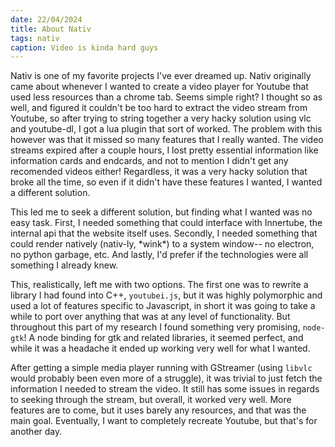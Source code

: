 ```yaml
---
date: 22/04/2024
title: About Nativ
tags: nativ
caption: Video is kinda hard guys
---
```


Nativ is one of my favorite projects I've ever dreamed up. Nativ originally came about whenever I wanted to create a video player for Youtube that used less resources than a chrome tab. Seems simple right? I thought so as well, and figured it couldn't be too hard to extract the video stream from Youtube, so after trying to string together a very hacky solution using vlc and youtube-dl, I got a lua plugin that sort of worked. The problem with this however was that it missed so many features that I really wanted. The video streams expired after a couple hours, I lost pretty essential information like information cards and endcards, and not to mention I didn't get any recomended videos either! Regardless, it was a very hacky solution that broke all the time, so even if it didn't have these features I wanted, I wanted a different solution. 


This led me to seek a different solution, but finding what I wanted was no easy task. First, I needed something that could interface with Innertube, the internal api that the website itself uses. Secondly, I needed something that could render natively (nativ-ly, \*wink*) to a system window-- no electron, no python garbage, etc. And lastly, I'd prefer if the technologies were all something I already knew. 


This, realistically, left me with two options. The first one was to rewrite a library I had found into C++, `youtubei.js`, but it was highly polymorphic and used a lot of features specific to Javascript, in short it was going to take a while to port over anything that was at any level of functionality. But throughout this part of my research I found something very promising, `node-gtk`! A node binding for gtk and related libraries, it seemed perfect, and while it was a headache it ended up working very well for what I wanted. 


After getting a simple media player running with GStreamer (using `libvlc` would probably been even more of a struggle), it was trivial to just fetch the information I needed to stream the video. It still has some issues in regards to seeking through the stream, but overall, it worked very well. More features are to come, but it uses barely any resources, and that was the main goal. Eventually, I want to completely recreate Youtube, but that's for another day.
